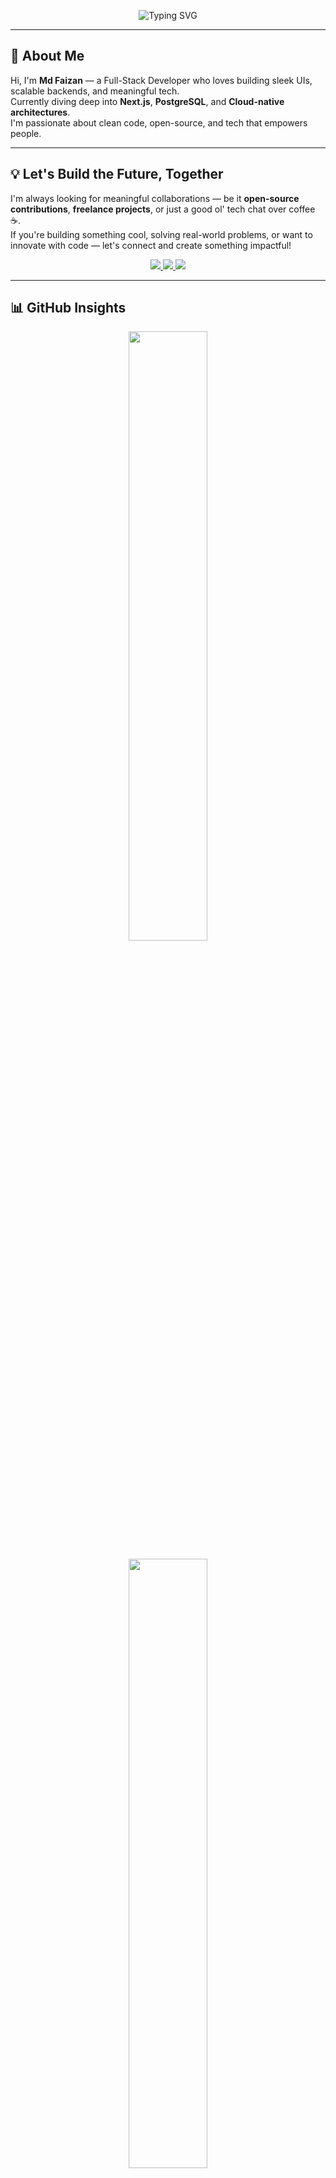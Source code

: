 <p align="center">
  <img src="https://readme-typing-svg.demolab.com?font=Fira+Code&size=24&duration=3000&pause=1000&color=00F7FF&center=true&vCenter=true&width=600&lines=Hi+%F0%9F%91%8B+I'm+Md+Faizan;Full-Stack+Developer+%26+Tech+Explorer;Building+Tech+with+Passion+and+Purpose" alt="Typing SVG" />
</p>




---

## 👋 About Me

Hi, I'm **Md Faizan** — a Full-Stack Developer who loves building sleek UIs, scalable backends, and meaningful tech.  
Currently diving deep into **Next.js**, **PostgreSQL**, and **Cloud-native architectures**.  
I'm passionate about clean code, open-source, and tech that empowers people.

---

## 💡 Let's Build the Future, Together

I'm always looking for meaningful collaborations — be it **open-source contributions**, **freelance projects**, or just a good ol' tech chat over coffee ☕.  
If you're building something cool, solving real-world problems, or want to innovate with code — let's connect and create something impactful!

<p align="center">
  <a href="https://www.linkedin.com/in/faizanwebd/" target="_blank">
    <img src="https://img.shields.io/badge/LinkedIn-%230A66C2.svg?&style=for-the-badge&logo=linkedin&logoColor=white" />
  </a>
  <a href="https://github.com/faizanwebd" target="_blank">
    <img src="https://img.shields.io/badge/GitHub-%2312100E.svg?&style=for-the-badge&logo=github&logoColor=white" />
  </a>
  <a href="mailto:mdfaizan1328@gmail.com">
    <img src="https://img.shields.io/badge/Gmail-%23D14836.svg?&style=for-the-badge&logo=gmail&logoColor=white" />
  </a>
</p>

---

## 📊 GitHub Insights

<p align="center">
  <img src="https://github-readme-stats.vercel.app/api?username=faizanwebd&show_icons=true&hide_title=true&count_private=true&theme=radical" width="50%" />
</p>
<p align="center">
  <img src="https://github-readme-streak-stats.herokuapp.com/?user=faizanwebd&theme=radical" width="50%" />
</p>

---

## 🛠️ Featured Open-Source & Side Projects

I contribute to tools that empower developers and communities.  
Check out some of my active repositories — bug fixes, docs, features, or reviews... all contributions are welcome!

🚀 [View All Repositories](https://github.com/faizanwebd?tab=repositories)


